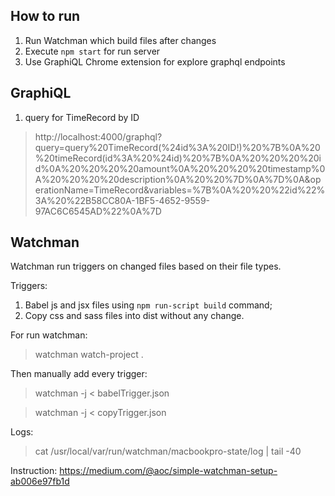 ## How to run

1. Run Watchman which build files after changes
2. Execute `npm start` for run server
3. Use GraphiQL Chrome extension for explore graphql endpoints


## GraphiQL

1. query for TimeRecord by ID
> http://localhost:4000/graphql?query=query%20TimeRecord(%24id%3A%20ID!)%20%7B%0A%20%20timeRecord(id%3A%20%24id)%20%7B%0A%20%20%20%20id%0A%20%20%20%20amount%0A%20%20%20%20timestamp%0A%20%20%20%20description%0A%20%20%7D%0A%7D%0A&operationName=TimeRecord&variables=%7B%0A%20%20%22id%22%3A%20%22B58CC80A-1BF5-4652-9559-97AC6C6545AD%22%0A%7D


## Watchman

Watchman run triggers on changed files based on their file types.

Triggers:
1. Babel js and jsx files using `npm run-script build` command;
2. Copy css and sass files into dist without any change.


For run watchman:
> watchman watch-project .

Then manually add every trigger:
> watchman -j < babelTrigger.json

> watchman -j < copyTrigger.json


Logs:
> cat /usr/local/var/run/watchman/macbookpro-state/log | tail -40


Instruction:
https://medium.com/@aoc/simple-watchman-setup-ab006e97fb1d